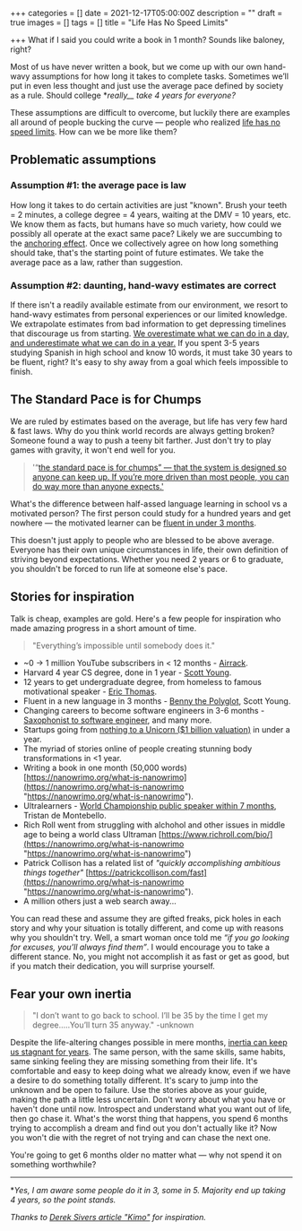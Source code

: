 +++
categories = []
date = 2021-12-17T05:00:00Z
description = ""
draft = true
images = []
tags = []
title = "Life Has No Speed Limits"

+++
What if I said you could write a book in 1 month? Sounds like baloney, right?

Most of us have never written a book, but we come up with our own hand-wavy assumptions for how long it takes to complete tasks. Sometimes we’ll put in even less thought and just use the average pace defined by society as a rule. Should college **_really___ take 4 years for everyone?*

These assumptions are difficult to overcome, but luckily there are examples all around of people bucking the curve — people who realized [life has no speed limits](https://sive.rs/kimo). How can we be more like them?

## Problematic assumptions

### Assumption #1: the average pace is law

How long it takes to do certain activities are just "known". Brush your teeth = 2 minutes, a college degree = 4 years, waiting at the DMV = 10 years, etc. We know them as facts, but humans have so much variety, how could we possibly all operate at the exact same pace? Likely we are succumbing to the [anchoring effect](https://www.verywellmind.com/what-is-the-anchoring-bias-2795029). Once we collectively agree on how long something should take, that's the starting point of future estimates. We take the average pace as a law, rather than suggestion.

### Assumption #2: daunting, hand-wavy estimates are correct

If there isn't a readily available estimate from our environment, we resort to hand-wavy estimates from personal experiences or our limited knowledge. We extrapolate estimates from bad information to get depressing timelines that discourage us from starting. [We overestimate what we can do in a day, and underestimate what we can do in a year](https://blog.stephsmith.io/you-dont-need-to-quit-your-job-to-make/)[.](https://www.goodreads.com/quotes/7589545-most-people-overestimate-what-they-can-do-in-a-day) If you spent 3-5 years studying Spanish in high school and know 10 words, it must take 30 years to be fluent, right? It's easy to shy away from a goal which feels impossible to finish.

## The Standard Pace is for Chumps

We are ruled by estimates based on the average, but life has very few hard & fast laws. Why do you think world records are always getting broken? Someone found a way to push a teeny bit farther. Just don't try to play games with gravity, it won't end well for you.

> '“[the standard pace is for chumps” — that the system is designed so anyone can keep up. If you’re more driven than most people, you can do way more than anyone expects.'](https://sive.rs/kimo)

What's the difference between half-assed language learning in school vs a motivated person? The first person could study for a hundred years and get nowhere — the motivated learner can be [fluent in under 3 months](https://www.fluentin3months.com/).

This doesn't just apply to people who are blessed to be above average. Everyone has their own unique circumstances in life, their own definition of striving beyond expectations. Whether you need 2 years or 6 to graduate, you shouldn't be forced to run life at someone else's pace.

## Stories for inspiration

Talk is cheap, examples are gold. Here's a few people for inspiration who made amazing progress in a short amount of time.

> "Everything’s impossible until somebody does it."

* \~0 → 1 million YouTube subscribers in < 12 months - [Airrack](https://www.youtube.com/c/airrack/about).
* Harvard 4 year CS degree, done in 1 year - [Scott Young](https://www.scotthyoung.com/blog/).
* 12 years to get undergraduate degree, from homeless to famous motivational speaker - [Eric Thomas](https://en.wikipedia.org/wiki/Eric_Thomas_(motivational_speaker)).
* Fluent in a new language in 3 months - [Benny the Polyglot](https://www.fluentin3months.com/), Scott Young.
* Changing careers to become software engineers in 3-6 months - [Saxophonist to software engineer](https://www.buildyourtalentstack.co/podcast/episode/b1acd63c/97-saxophonist-to-software-developer-learning-playlist-that-launched-a-new-career-feat-dan-gelok), and many more.
* Startups going from [nothing to a Unicorn ($1 billion valuation)](https://officechai.com/startups/fastest-unicorn-startups/) in under a year.
* The myriad of stories online of people creating stunning body transformations in <1 year.
* Writing a book in one month (50,000 words) [https://nanowrimo.org/what-is-nanowrimo](https://nanowrimo.org/what-is-nanowrimo "https://nanowrimo.org/what-is-nanowrimo").
* Ultralearners - [World Championship public speaker within 7 months](https://www.scotthyoung.com/blog/2019/07/29/conquering-public-speaking-from-zero-experience-to-world-championships-in-seven-months/), Tristan de Montebello.
* Rich Roll went from struggling with alchohol and other issues in middle age to being a world class Ultraman [https://www.richroll.com/bio/](https://nanowrimo.org/what-is-nanowrimo "https://nanowrimo.org/what-is-nanowrimo")
* Patrick Collison has a related list of _"quickly accomplishing ambitious things together"_ [https://patrickcollison.com/fast](https://nanowrimo.org/what-is-nanowrimo "https://nanowrimo.org/what-is-nanowrimo").
* A million others just a web search away...

You can read these and assume they are gifted freaks, pick holes in each story and why your situation is totally different, and come up with reasons why you shouldn't try. Well, a smart woman once told me _“if you go looking for excuses, you'll always find them”_. I would encourage you to take a different stance. No, you might not accomplish it as fast or get as good, but if you match their dedication, you will surprise yourself.

## Fear your own inertia

> "I don’t want to go back to school. I’ll be 35 by the time I get my degree.....You’ll turn 35 anyway." -unknown

Despite the life-altering changes possible in mere months, [inertia can keep us stagnant for years](https://apoorvagovind.substack.com/p/how-to-waste-your-career-one-comfortable). The same person, with the same skills, same habits, same sinking feeling they are missing something from their life. It's comfortable and easy to keep doing what we already know, even if we have a desire to do something totally different. It's scary to jump into the unknown and be open to failure. Use the stories above as your guide, making the path a little less uncertain. Don't worry about what you have or haven't done until now. Introspect and understand what you want out of life, then go chase it. What's the worst thing that happens, you spend 6 months trying to accomplish a dream and find out you don't actually like it? Now you won't die with the regret of not trying and can chase the next one.

You're going to get 6 months older no matter what — why not spend it on something worthwhile?

***

\*_Yes, I am aware some people do it in 3, some in 5. Majority end up taking 4 years, so the point stands._

_Thanks to_ [_Derek Sivers article "Kimo"_](https://sive.rs/kimo) _for inspiration._